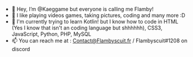 - 👋 Hey, I’m @Kaeggame but everyone is calling me Flamby! 
- 👀 I like playing videos games, taking pictures, coding and many more :D
- 🌱 I'm currently trying to learn Kotlin! but I know how to code in HTML (Yes I know that isn't an coding language but shhhhhh), CSS3, JavaScript, Python, PHP, MySQL 
- 📫 You can reach me at : Contact@Flambyscuit.fr / Flambyscuit#1208 on discord

<!---
Kaeggame/Kaeggame is a ✨ special ✨ repository because its `README.md` (this file) appears on your GitHub profile.
You can click the Preview link to take a look at your changes.
--->
